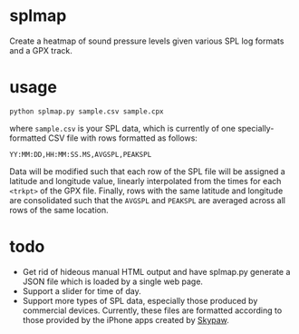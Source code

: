 # splmap

Create a heatmap of sound pressure levels given various SPL log formats and a GPX track.

# usage

	python splmap.py sample.csv sample.cpx

where `sample.csv` is your SPL data, which is currently of one specially-formatted CSV file with rows formatted as follows:
	
	YY:MM:DD,HH:MM:SS.MS,AVGSPL,PEAKSPL

Data will be modified such that each row of the SPL file will be assigned a latitude and longitude value, linearly interpolated from the times for each `<trkpt>` of the GPX file. Finally, rows with the same latitude and longitude are consolidated such that the `AVGSPL` and `PEAKSPL` are averaged across all rows of the same location.

# todo

- Get rid of hideous manual HTML output and have splmap.py generate a JSON file which is loaded by a single web page.
- Support a slider for time of day.
- Support more types of SPL data, especially those produced by commercial devices. Currently, these files are formatted according to those provided by the iPhone apps created by [Skypaw](http://www.skypaw.com/).
